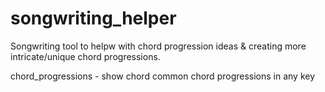 # songwriting_helper

Songwriting tool to helpw with chord progression ideas & creating more intricate/unique chord progressions.

chord_progressions - show chord common chord progressions in any key

<!-- verse_to_chorus - suggest options for chorus chords & chord progressions

to read about: 
Cadences for sense of resolution (ex. authentic cadence (V-I) or plagal cadence (IV-I)) --->